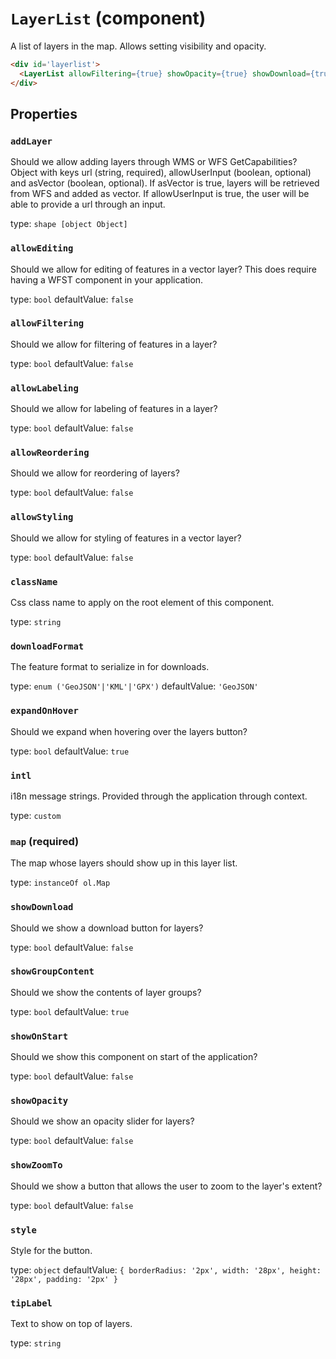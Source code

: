 `LayerList` (component)
=======================

A list of layers in the map. Allows setting visibility and opacity.

```html
<div id='layerlist'>
  <LayerList allowFiltering={true} showOpacity={true} showDownload={true} showGroupContent={true} showZoomTo={true} allowReordering={true} map={map} />
</div>
```

Properties
----------

### `addLayer`

Should we allow adding layers through WMS or WFS GetCapabilities?
Object with keys url (string, required), allowUserInput (boolean, optional) and asVector (boolean, optional).
If asVector is true, layers will be retrieved from WFS and added as vector.
If allowUserInput is true, the user will be able to provide a url through an input.

type: `shape [object Object]`


### `allowEditing`

Should we allow for editing of features in a vector layer?
This does require having a WFST component in your application.

type: `bool`
defaultValue: `false`


### `allowFiltering`

Should we allow for filtering of features in a layer?

type: `bool`
defaultValue: `false`


### `allowLabeling`

Should we allow for labeling of features in a layer?

type: `bool`
defaultValue: `false`


### `allowReordering`

Should we allow for reordering of layers?

type: `bool`
defaultValue: `false`


### `allowStyling`

Should we allow for styling of features in a vector layer?

type: `bool`
defaultValue: `false`


### `className`

Css class name to apply on the root element of this component.

type: `string`


### `downloadFormat`

The feature format to serialize in for downloads.

type: `enum ('GeoJSON'|'KML'|'GPX')`
defaultValue: `'GeoJSON'`


### `expandOnHover`

Should we expand when hovering over the layers button?

type: `bool`
defaultValue: `true`


### `intl`

i18n message strings. Provided through the application through context.

type: `custom`


### `map` (required)

The map whose layers should show up in this layer list.

type: `instanceOf ol.Map`


### `showDownload`

Should we show a download button for layers?

type: `bool`
defaultValue: `false`


### `showGroupContent`

Should we show the contents of layer groups?

type: `bool`
defaultValue: `true`


### `showOnStart`

Should we show this component on start of the application?

type: `bool`
defaultValue: `false`


### `showOpacity`

Should we show an opacity slider for layers?

type: `bool`
defaultValue: `false`


### `showZoomTo`

Should we show a button that allows the user to zoom to the layer's extent?

type: `bool`
defaultValue: `false`


### `style`

Style for the button.

type: `object`
defaultValue: `{
  borderRadius: '2px',
  width: '28px',
  height: '28px',
  padding: '2px'
}`


### `tipLabel`

Text to show on top of layers.

type: `string`

